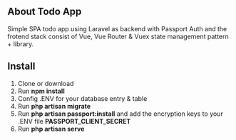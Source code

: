 
## About Todo App

Simple SPA todo app using Laravel as backend with Passport Auth and the frotend stack consist of Vue, Vue Router & Vuex state management pattern + library.


## Install

1. Clone or download
2. Run **npm install**
3. Config .ENV for your database entry & table
4. Run **php artisan migrate**
5. Run **php artisan passport:install** and add the encryption keys to your .ENV file **PASSPORT_CLIENT_SECRET**
6. Run **php artisan serve**

